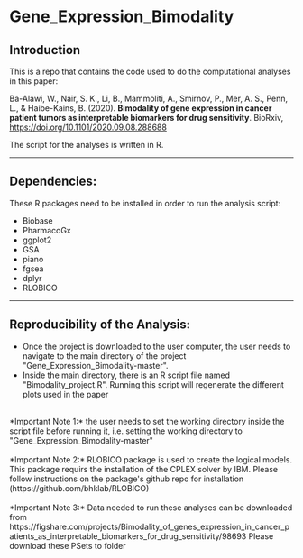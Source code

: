 # Gene_Expression_Bimodality

## Introduction
This is a repo that contains the code used to do the computational analyses in this paper:

Ba-Alawi, W., Nair, S. K., Li, B., Mammoliti, A., Smirnov, P., Mer, A. S., Penn, L., & Haibe-Kains, B. (2020). **Bimodality of gene expression in cancer patient tumors as interpretable biomarkers for drug sensitivity**. BioRxiv, https://doi.org/10.1101/2020.09.08.288688

The script for the analyses is written in R.


----

## Dependencies:
These R packages need to be installed in order to run the analysis script:
- Biobase
- PharmacoGx
- ggplot2
- GSA
- piano
- fgsea
- dplyr
- RLOBICO


----
## Reproducibility of the Analysis:
- Once the project is downloaded to the user computer, the user needs to navigate to the main directory of the project "Gene_Expression_Bimodality-master".
- Inside the main directory, there is an R script file named "Bimodality_project.R". Running this script will regenerate the different plots used in the paper

<br>
*Important Note 1:* the user needs to set the working directory inside the script file before running it, i.e. setting the working directory to "Gene_Expression_Bimodality-master"
<br>
<br>
*Important Note 2:* RLOBICO package is used to create the logical models. This package requirs the installation of the CPLEX solver by IBM. Please follow instructions on the package's github repo for installation (https://github.com/bhklab/RLOBICO)
<br>
<br>
*Important Note 3:* Data needed to run these analyses can be downloaded from 
https://figshare.com/projects/Bimodality_of_genes_expression_in_cancer_patients_as_interpretable_biomarkers_for_drug_sensitivity/98693
Please download these PSets to folder
<br>


